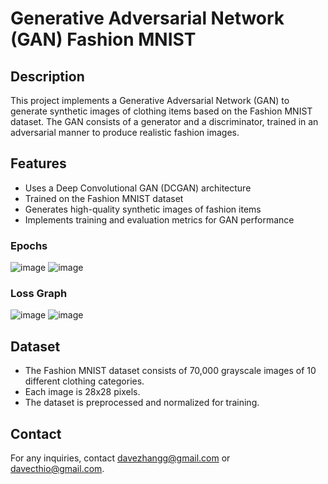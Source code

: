 # Generative Adversarial Network (GAN) Fashion MNIST

## Description
This project implements a Generative Adversarial Network (GAN) to generate synthetic images of clothing items based on the Fashion MNIST dataset. The GAN consists of a generator and a discriminator, trained in an adversarial manner to produce realistic fashion images.

## Features
- Uses a Deep Convolutional GAN (DCGAN) architecture
- Trained on the Fashion MNIST dataset
- Generates high-quality synthetic images of fashion items
- Implements training and evaluation metrics for GAN performance

### Epochs
![image](https://github.com/user-attachments/assets/56989bae-e6b4-48ed-a438-c62abea2ce7f)
![image](https://github.com/user-attachments/assets/ec4f54bd-b556-4f95-a693-2999a18376c0)


### Loss Graph
![image](https://github.com/user-attachments/assets/2031b5af-18af-4fe2-8724-56d486bfbcfc)
![image](https://github.com/user-attachments/assets/1da0ddd7-4a8c-47aa-abb7-0f69b3470724)



## Dataset
- The Fashion MNIST dataset consists of 70,000 grayscale images of 10 different clothing categories.
- Each image is 28x28 pixels.
- The dataset is preprocessed and normalized for training.

## Contact
For any inquiries, contact davezhangg@gmail.com or davecthio@gmail.com.
